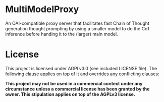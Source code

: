# MultiModelProxy

An OAI-compatible proxy server that facilitates fast Chain of Thought generation thought prompting by using a smaller model to do the CoT inference before handing it to the (larger) main model.

# License

This project is licensed under AGPLv3.0 (see included LICENSE file). The following clause applies on top of it and overrides any conflicting clauses:

**This project may not be used in a commercial context under any circumstance unless a commercial license has been granted by the owner. This stipulation applies on top of the
AGPLv3 license.**